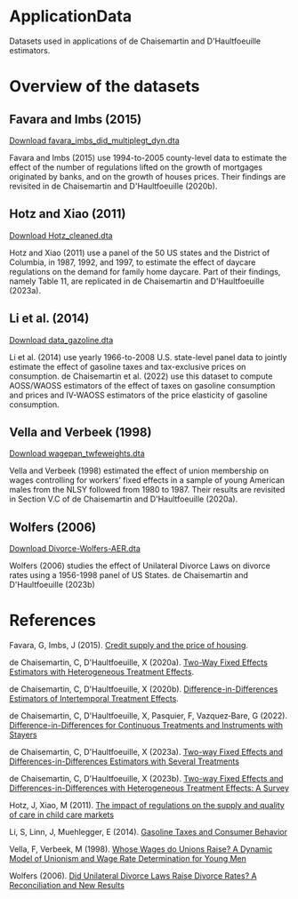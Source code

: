# ApplicationData
Datasets used in applications of de Chaisemartin and D'Haultfoeuille estimators.

# Overview of the datasets

## Favara and Imbs (2015)

[Download favara_imbs_did_multiplegt_dyn.dta](https://github.com/chaisemartinPackages/ApplicationData/raw/main/favara_imbs_did_multiplegt_dyn.dta)

Favara and Imbs (2015) use 1994-to-2005 county-level data to estimate the effect of the number of regulations lifted on the growth of mortgages originated by banks, and on the growth of houses prices. Their findings are revisited in de Chaisemartin and D'Haultfoeuille (2020b).

## Hotz and Xiao (2011)

[Download Hotz_cleaned.dta](https://github.com/chaisemartinPackages/ApplicationData/raw/main/Hotz_cleaned.dta)

Hotz and Xiao (2011) use a panel of the 50 US states and the District of Columbia, in 1987, 1992, and 1997, to estimate the effect of daycare regulations on the demand for family home daycare. Part of their findings, namely Table 11, are replicated in de Chaisemartin and D'Haultfoeuille (2023a).

## Li et al. (2014)

[Download data_gazoline.dta](https://github.com/chaisemartinPackages/ApplicationData/raw/main/data_gazoline.dta)

Li et al. (2014) use yearly 1966-to-2008 U.S. state-level panel data to jointly estimate the effect of gasoline taxes and tax-exclusive prices on consumption. de Chaisemartin et al. (2022) use this dataset to compute AOSS/WAOSS estimators of the effect of taxes on gasoline consumption and prices and IV-WAOSS estimators of the price elasticity of gasoline consumption.  

## Vella and Verbeek (1998)
[Download wagepan_twfeweights.dta](https://github.com/chaisemartinPackages/ApplicationData/raw/main/wagepan_twfeweights.dta)

Vella and Verbeek (1998) estimated the effect of union membership on wages controlling for workers’ fixed effects in a sample of young American males from the NLSY followed from 1980 to 1987. Their results are revisited in Section V.C of de Chaisemartin and D'Haultfoeuille (2020a). 

## Wolfers (2006)  

[Download Divorce-Wolfers-AER.dta](https://github.com/chaisemartinPackages/ApplicationData/raw/main/Divorce-Wolfers-AER.dta)

Wolfers (2006) studies the effect of Unilateral Divorce Laws on divorce rates using a 1956-1998 panel of US States. de Chaisemartin and D'Haultfoeuille (2023b) 

# References

Favara, G, Imbs, J (2015). [Credit supply and the price of housing](https://www.aeaweb.org/articles?id=10.1257/aer.20121416).

de Chaisemartin, C, D'Haultfoeuille, X (2020a). [Two-Way Fixed Effects Estimators with Heterogeneous Treatment Effects](https://www.aeaweb.org/articles?id=10.1257/aer.20181169).

de Chaisemartin, C, D'Haultfoeuille, X (2020b). [Difference-in-Differences Estimators of Intertemporal Treatment Effects](https://papers.ssrn.com/sol3/papers.cfm?abstract_id=3731856).

de Chaisemartin, C, D'Haultfoeuille, X, Pasquier, F, Vazquez‐Bare, G (2022). [Difference-in-Differences for Continuous Treatments and Instruments with Stayers](https://ssrn.com/abstract=4011782)

de Chaisemartin, C, D'Haultfoeuille, X (2023a). [Two-way Fixed Effects and Differences-in-Differences Estimators with Several Treatments](https://doi.org/10.1016/j.jeconom.2023.105480)

de Chaisemartin, C, D'Haultfoeuille, X (2023b). [Two-way Fixed Effects and Differences-in-Differences with Heterogeneous Treatment Effects: A Survey](https://dx.doi.org/10.2139/ssrn.3980758)

Hotz, J, Xiao, M (2011). [The impact of regulations on the supply and quality of care in child care markets](https://www.aeaweb.org/articles?id=10.1257/aer.101.5.1775)

Li, S, Linn, J, Muehlegger, E (2014). [Gasoline Taxes and Consumer Behavior](https://www.aeaweb.org/articles?id=10.1257/pol.6.4.302)

Vella, F, Verbeek, M (1998). [Whose Wages do Unions Raise? A Dynamic Model of Unionism and Wage Rate Determination for Young Men](http://www.jstor.org/stable/223257)

Wolfers (2006). [Did Unilateral Divorce Laws Raise Divorce Rates? A Reconciliation and New Results](https://www.aeaweb.org/articles?id=10.1257/aer.96.5.1802)


